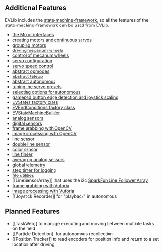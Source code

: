 
## Additional Features
EVLib includes the [state-machine-framework](https://github.com/FTC7393/state-machine-framework/wiki), so all the features of the state-machine-framework can be used from EVLib.

* [the Motor interfaces](Motor-and-MotorEnc.md)
* [creating motors and continuous servos](Creating-Motors.md)
* [grouping motors](NMotors.md)
* [driving mecanum wheels](Mecanum-Wheels.md)
* [control of mecanum wheels](Mecanum-Control.md)
* [servo configuration](Servo-Config.md)
* [servo speed control](Servo-Speed-Control.md)
* [abstract opmodes](../opmodes/base.md)
* [abstract teleop](AbstractTeleOp.md)
* [abstract autonomous](AbstractAutoOp.md)
* [tuning the servo presets](AbstractServoTuneOp.md)
* [selecting options for autonomous](AbstractOptionsOp.md)
* [gamepad button edge detection and joystick scaling](GamepadManager.md)
* [EVStates factory class](EVStates.md)
* [EVEndConditions factory class](EVEndConditions.md)
* [EVStateMachineBuilder](EVStateMachineBuilder.md)
* [analog sensors](Analog-Sensors.md)
* [digital sensors](Digital-Sensors.md)
* [frame grabbing with OpenCV](OpenCV-Frame-Grabbing.md)
* [image processing with OpenCV](OpenCV-Image-Processing.md)
* [line sensor](CalibratedLineSensor.md)
* [double line sensor](DoubleLineSensor.md)
* [color sensor](ColorSensor.md)
* [line finder](LineFinder.md)
* [averaging analog sensors](AveragedSensor.md)
* [global telemetry](Telem.md)
* [step timer for logging](StepTimer.md)
* [file utilities](FileUtil.md)
* [[LineSensorArray]] that uses the i2c [SparkFun Line Follower Array](https://www.sparkfun.com/products/13582)
* [frame grabbing with Vuforia](Vuforia-Frame-Grabbing.md)
* [image processing with Vuforia](Vuforia-and-OpenCV-Beacon-Color-Detection.md)
* [[Joystick Recorder]] for "playback" in autonomous

## Planned Features
* [[TaskWeb]] to manage executing and moving between multiple tasks on the field
* [[Particle Detection]] for autonomous recollection
* [[Position Tracker]] to read encoders for position info and return to a set location after driving